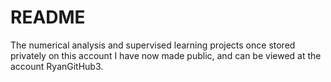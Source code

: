 # README
The numerical analysis and supervised learning projects once stored privately on this account I have now made public, and can be viewed at the account RyanGitHub3.
